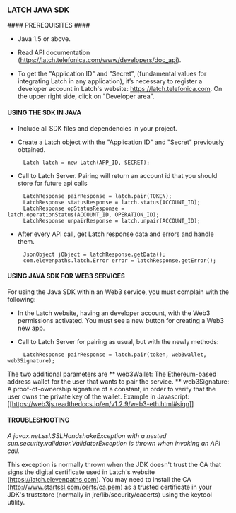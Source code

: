 ### LATCH JAVA SDK ###


#### PREREQUISITES ####

* Java 1.5 or above.

* Read API documentation (https://latch.telefonica.com/www/developers/doc_api).

* To get the "Application ID" and "Secret", (fundamental values for integrating Latch in any application), it’s necessary to register a developer account in Latch's website: https://latch.telefonica.com. On the upper right side, click on "Developer area".


#### USING THE SDK IN JAVA ####

* Include all SDK files and dependencies in your project.

* Create a Latch object with the "Application ID" and "Secret" previously obtained.
```
     Latch latch = new Latch(APP_ID, SECRET);
```

* Call to Latch Server. Pairing will return an account id that you should store for future api calls
```
     LatchResponse pairResponse = latch.pair(TOKEN);
     LatchResponse statusResponse = latch.status(ACCOUNT_ID);
     LatchResponse opStatusResponse = latch.operationStatus(ACCOUNT_ID, OPERATION_ID);
     LatchResponse unpairResponse = latch.unpair(ACCOUNT_ID);
```

* After every API call, get Latch response data and errors and handle them.
```
     JsonObject jObject = latchResponse.getData();
     com.elevenpaths.latch.Error error = latchResponse.getError();
```

#### USING JAVA SDK FOR WEB3 SERVICES ####

For using the Java SDK within an Web3 service, you must complain with the following:

* In the Latch website, having an developer account, with the Web3 permissions activated. You must see a new button for creating a Web3 new app.

* Call to Latch Server for pairing as usual, but with the newly methods:
```
     LatchResponse pairResponse = latch.pair(token, web3wallet, web3Signature);
```
The two additional parameters are
** web3Wallet: The Ethereum-based address wallet for the user that wants to pair the service.
** web3Signature: A proof-of-ownership signature of a constant, in order to verify that the user owns the private key of the wallet.
Example in Javascript: [[https://web3js.readthedocs.io/en/v1.2.9/web3-eth.html#sign]]


#### TROUBLESHOOTING ####

*A javax.net.ssl.SSLHandshakeException with a nested sun.security.validator.ValidatorException is thrown when invoking an API call.*

This exception is normally thrown when the JDK doesn't trust the CA that signs the digital certificate used in Latch's website (https://latch.elevenpaths.com). You may need to install the CA (http://www.startssl.com/certs/ca.pem) as a trusted certificate in your JDK's truststore (normally in jre/lib/security/cacerts) using the keytool utility.

